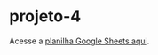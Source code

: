 # projeto-4

<p>Acesse a <a href="https://docs.google.com/spreadsheets/d/1dX1P18YU6slpxFj_V95V7tIqjpO4nzcR/edit?usp=sharing&ouid=106279002743150233755&rtpof=true&sd=true">planilha Google Sheets aqui</a>.</p>
